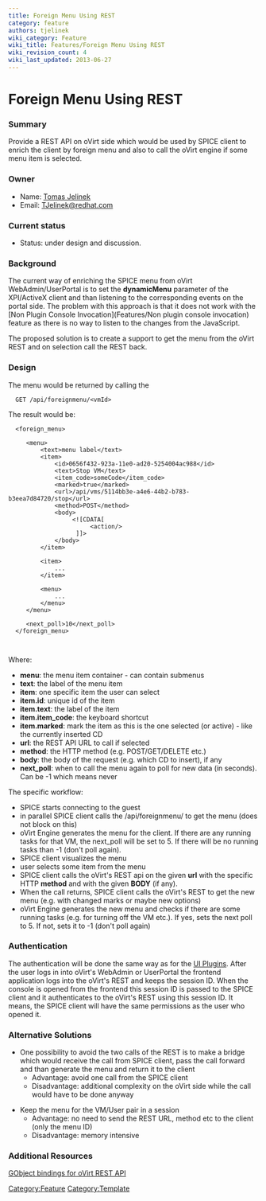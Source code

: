 ```yaml
---
title: Foreign Menu Using REST
category: feature
authors: tjelinek
wiki_category: Feature
wiki_title: Features/Foreign Menu Using REST
wiki_revision_count: 4
wiki_last_updated: 2013-06-27
---
```


# Foreign Menu Using REST

### Summary

Provide a REST API on oVirt side which would be used by SPICE client to enrich the client by foreign menu and also to call the oVirt engine if some menu item is selected.

### Owner

*   Name: [Tomas Jelinek](User:TJelinek)
*   Email: <TJelinek@redhat.com>

### Current status

*   Status: under design and discussion.

### Background

The current way of enriching the SPICE menu from oVirt WebAdmin/UserPortal is to set the **dynamicMenu** parameter of the XPI/ActiveX client and than listening to the corresponding events on the portal side. The problem with this approach is that it does not work with the [Non Plugin Console Invocation](Features/Non plugin console invocation) feature as there is no way to listen to the changes from the JavaScript.

The proposed solution is to create a support to get the menu from the oVirt REST and on selection call the REST back.

### Design

The menu would be returned by calling the

      GET /api/foreignmenu/<vmId>

The result would be:

      <foreign_menu>
         
         <menu>
             <text>menu label</text>
             <item>  
                 <id>0656f432-923a-11e0-ad20-5254004ac988</id>
                 <text>Stop VM</text>
                 <item_code>someCode</item_code>
                 <marked>true</marked>
                 <url>/api/vms/5114bb3e-a4e6-44b2-b783-b3eea7d84720/stop</url>
                 <method>POST</method>
                 <body>
                      <![CDATA[
                           <action/>
                       ]]>
                 </body>
             </item>
             
             <item>
                 ...
             </item>

             <menu>
                 ...
             </menu>
         </menu> 

         <next_poll>10</next_poll>
      </foreign_menu>

       

Where:

*   **menu**: the menu item container - can contain submenus
*   **text**: the label of the menu item
*   **item**: one specific item the user can select
*   **item.id**: unique id of the item
*   **item.text**: the label of the item
*   **item.item_code**: the keyboard shortcut
*   **item.marked**: mark the item as this is the one selected (or active) - like the currently inserted CD
*   **url**: the REST API URL to call if selected
*   **method**: the HTTP method (e.g. POST/GET/DELETE etc.)
*   **body**: the body of the request (e.g. which CD to insert), if any
*   **next_poll**: when to call the menu again to poll for new data (in seconds). Can be -1 which means never

The specific workflow:

*   SPICE starts connecting to the guest
*   in parallel SPICE client calls the /api/foreignmenu/<vmId> to get the menu (does not block on this)
*   oVirt Engine generates the menu for the client. If there are any running tasks for that VM, the next_poll will be set to 5. If there will be no running tasks than -1 (don't poll again).
*   SPICE client visualizes the menu
*   user selects some item from the menu
*   SPICE client calls the oVirt's REST api on the given **url** with the specific HTTP **method** and with the given **BODY** (if any).
*   When the call returns, SPICE client calls the oVirt's REST to get the new menu (e.g. with changed marks or maybe new options)
*   oVirt Engine generates the new menu and checks if there are some running tasks (e.g. for turning off the VM etc.). If yes, sets the next poll to 5. If not, sets it to -1 (don't poll again)

### Authentication

The authentication will be done the same way as for the [UI Plugins](Features/UIPlugins). After the user logs in into oVirt's WebAdmin or UserPortal the frontend application logs into the oVirt's REST and keeps the session ID. When the console is opened from the frontend this session ID is passed to the SPICE client and it authenticates to the oVirt's REST using this session ID. It means, the SPICE client will have the same permissions as the user who opened it.

### Alternative Solutions

*   One possibility to avoid the two calls of the REST is to make a bridge which would receive the call from SPICE client, pass the call forward and than generate the menu and return it to the client
    -   Advantage: avoid one call from the SPICE client
    -   Disadvantage: additional complexity on the oVirt side while the call would have to be done anyway

<!-- -->

*   Keep the menu for the VM/User pair in a session
    -   Advantage: no need to send the REST URL, method etc to the client (only the menu ID)
    -   Disadvantage: memory intensive

### Additional Resources

[GObject bindings for oVirt REST API](http://cgit.freedesktop.org/~teuf/govirt/)

<Category:Feature> <Category:Template>
